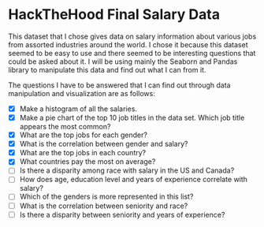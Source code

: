 # HackTheHood Final Salary Data

This dataset that I chose gives data on salary information about various jobs from assorted industries around the world.
I chose it because this dataset seemed to be easy to use and there seemed to be interesting questions that could be asked about it.
I will be using mainly the Seaborn and Pandas library to manipulate this data and find out what I can from it.

The questions I have to be answered that I can find out through data manipulation and visualization are as follows:

- [x] Make a histogram of all the salaries.
- [x] Make a pie chart of the top 10 job titles in the data set. Which job title appears the most common?
- [x] What are the top jobs for each gender?
- [x] What is the correlation between gender and salary?
- [x] What are the top jobs in each country?
- [x] What countries pay the most on average?
- [ ] Is there a disparity among race with salary in the US and Canada?
- [ ] How does age, education level and years of experience correlate with salary?
- [ ] Which of the genders is more represented in this list?
- [ ] What is the correlation between seniority and race?
- [ ] Is there a disparity between seniority and years of experience?

